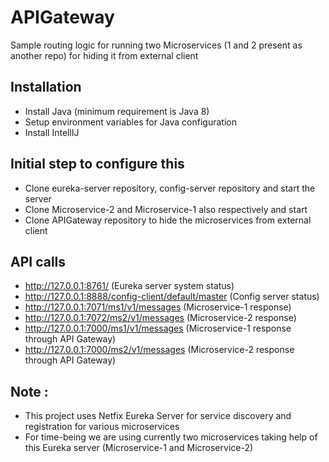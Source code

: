# APIGateway

Sample routing logic for running two Microservices (1 and 2 present as another repo) for hiding it from external client

## Installation

- Install Java (minimum requirement is Java 8)
- Setup environment variables for Java configuration
- Install IntellIJ

## Initial step to configure this

- Clone eureka-server repository, config-server repository and start the server
- Clone Microservice-2 and Microservice-1 also respectively and start
- Clone APIGateway repository to hide the microservices from external client

## API calls

- http://127.0.0.1:8761/ (Eureka server system status)
- http://127.0.0.1:8888/config-client/default/master (Config server status)
- http://127.0.0.1:7071/ms1/v1/messages (Microservice-1 response)
- http://127.0.0.1:7072/ms2/v1/messages (Microservice-2 response)
- http://127.0.0.1:7000/ms1/v1/messages (Microservice-1 response through API Gateway)
- http://127.0.0.1:7000/ms2/v1/messages (Microservice-2 response through API Gateway)

## Note :

- This project uses Netfix Eureka Server for service discovery and registration for various microservices
- For time-being we are using currently two microservices taking help of this Eureka server (Microservice-1 and Microservice-2)

